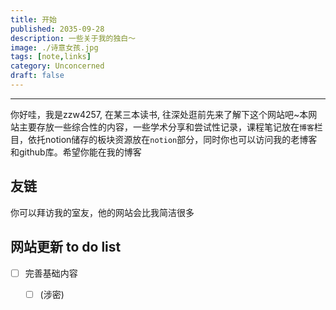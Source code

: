 ```yaml
---
title: 开始
published: 2035-09-28
description: 一些关于我的独白～
image: ./诗意女孩.jpg
tags: [note,links]
category: Unconcerned
draft: false
---
```

---

你好哇，我是zzw4257, 在某三本读书, 往深处逛前先来了解下这个网站吧~本网站主要存放一些综合性的内容，一些学术分享和尝试性记录，课程笔记放在`博客`栏目，依托notion储存的板块资源放在`notion`部分，同时你也可以访问我的老博客和github库。希望你能在我的博客

## 友链

你可以拜访我的室友，他的网站会比我简洁很多

## 网站更新 to do list

- [ ] 完善基础内容
  - [ ] (涉密)

